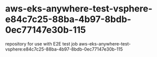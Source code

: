 # aws-eks-anywhere-test-vsphere-e84c7c25-88ba-4b97-8bdb-0ec77147e30b-115
repository for use with E2E test job aws-eks-anywhere-test-vsphere:e84c7c25-88ba-4b97-8bdb-0ec77147e30b-115
